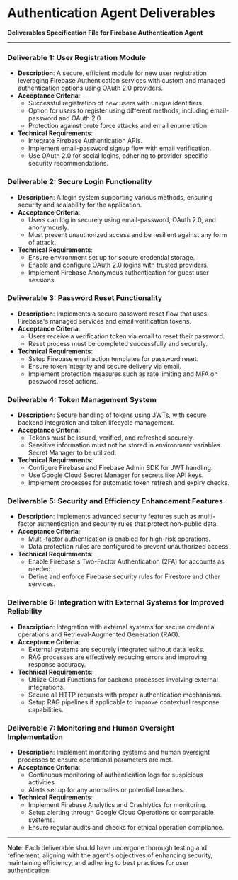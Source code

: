 
# Authentication Agent Deliverables

**Deliverables Specification File for Firebase Authentication Agent**

---

### Deliverable 1: User Registration Module
- **Description**: A secure, efficient module for new user registration leveraging Firebase Authentication services with custom and managed authentication options using OAuth 2.0 providers.
- **Acceptance Criteria**:
  - Successful registration of new users with unique identifiers.
  - Option for users to register using different methods, including email-password and OAuth 2.0.
  - Protection against brute force attacks and email enumeration.
- **Technical Requirements**:
  - Integrate Firebase Authentication APIs.
  - Implement email-password signup flow with email verification.
  - Use OAuth 2.0 for social logins, adhering to provider-specific security recommendations.

### Deliverable 2: Secure Login Functionality
- **Description**: A login system supporting various methods, ensuring security and scalability for the application.
- **Acceptance Criteria**:
  - Users can log in securely using email-password, OAuth 2.0, and anonymously.
  - Must prevent unauthorized access and be resilient against any form of attack.
- **Technical Requirements**:
  - Ensure environment set up for secure credential storage.
  - Enable and configure OAuth 2.0 logins with trusted providers.
  - Implement Firebase Anonymous authentication for guest user sessions.

### Deliverable 3: Password Reset Functionality
- **Description**: Implements a secure password reset flow that uses Firebase's managed services and email verification tokens.
- **Acceptance Criteria**:
  - Users receive a verification token via email to reset their password.
  - Reset process must be completed successfully and securely.
- **Technical Requirements**:
  - Setup Firebase email action templates for password reset.
  - Ensure token integrity and secure delivery via email.
  - Implement protection measures such as rate limiting and MFA on password reset actions.

### Deliverable 4: Token Management System
- **Description**: Secure handling of tokens using JWTs, with secure backend integration and token lifecycle management.
- **Acceptance Criteria**:
  - Tokens must be issued, verified, and refreshed securely.
  - Sensitive information must not be stored in environment variables. Secret Manager to be utilized.
- **Technical Requirements**:
  - Configure Firebase and Firebase Admin SDK for JWT handling.
  - Use Google Cloud Secret Manager for secrets like API keys.
  - Implement processes for automatic token refresh and expiry checks.

### Deliverable 5: Security and Efficiency Enhancement Features
- **Description**: Implements advanced security features such as multi-factor authentication and security rules that protect non-public data.
- **Acceptance Criteria**:
  - Multi-factor authentication is enabled for high-risk operations.
  - Data protection rules are configured to prevent unauthorized access.
- **Technical Requirements**:
  - Enable Firebase's Two-Factor Authentication (2FA) for accounts as needed.
  - Define and enforce Firebase security rules for Firestore and other services.
  
### Deliverable 6: Integration with External Systems for Improved Reliability
- **Description**: Integration with external systems for secure credential operations and Retrieval-Augmented Generation (RAG).
- **Acceptance Criteria**:
  - External systems are securely integrated without data leaks.
  - RAG processes are effectively reducing errors and improving response accuracy.
- **Technical Requirements**:
  - Utilize Cloud Functions for backend processes involving external integrations.
  - Secure all HTTP requests with proper authentication mechanisms.
  - Setup RAG pipelines if applicable to improve contextual response capabilities.

### Deliverable 7: Monitoring and Human Oversight Implementation
- **Description**: Implement monitoring systems and human oversight processes to ensure operational parameters are met.
- **Acceptance Criteria**:
  - Continuous monitoring of authentication logs for suspicious activities.
  - Alerts set up for any anomalies or potential breaches.
- **Technical Requirements**:
  - Implement Firebase Analytics and Crashlytics for monitoring.
  - Setup alerting through Google Cloud Operations or comparable systems.
  - Ensure regular audits and checks for ethical operation compliance.

---

**Note**: Each deliverable should have undergone thorough testing and refinement, aligning with the agent's objectives of enhancing security, maintaining efficiency, and adhering to best practices for user authentication.
